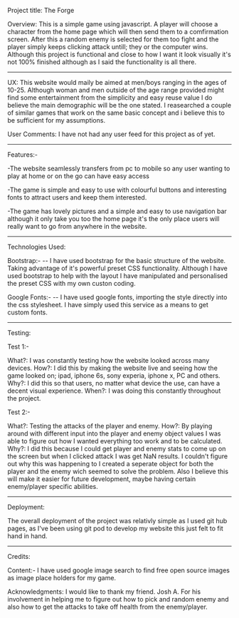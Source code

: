 Project title: The Forge 

Overview: This is a simple game using javascript. A player will choose a character from the home page which will then send them to a comfirmation screen. After this a random enemy is selected for them too fight and the player simply keeps clicking attack untill; they or the computer wins. Although this project is functional and close to how I want it look visually it's not 100% finished although as I said the functionality is all there. 

----------------------------------------------------------------------------

UX: This website would maily be aimed at men/boys ranging in the ages of 10-25. Although woman and men outside of the age range provided might find some entertainment from the simplicity and easy reuse value I do believe the main demographic will be the one stated. I reasearched a couple of similar games that work on the same basic concept and i believe this to be sufficient for my assumptions. 

User Comments: I have not had any user feed for this project as of yet. 

----------------------------------------------------------------------------

Features:- 

-The website seamlessly transfers from pc to mobile so any user wanting to play at home or on the go can have easy access

-The game is simple and easy to use with colourful buttons and interesting fonts to attract users and keep them interested. 

-The game has lovely pictures and a simple and easy to use navigation bar although it only take you too the home page it's the only place users will really want to go from anywhere in the website. 

-----------------------------------------------------------------------------

Technologies Used:

Bootstrap:- -- I have used bootstrap for the basic structure of the website. Taking advantage of it's powerful preset CSS functionality. Although I have used bootstrap to help with the layout I have manipulated and personalised the preset CSS with my own custon coding.

Google Fonts:- -- I have used google fonts, importing the style directly into the css stylesheet. I have simply used this service as a means to get custom fonts.

-------------------------------------------------------------------------------

Testing:

Test 1:- 

What?: I was constantly testing how the website looked across many devices. How?: I did this by making the website live and seeing how the game looked on; ipad, iphone 6s, sony experia, iphone x, PC and others. Why?: I did this so that users, no matter what device the use, can have a decent visual experience. When?: I was doing this constantly throughout the project. 

Test 2:- 

What?: Testing the attacks of the player and enemy. How?: By playing around with different input into the player and enemy object values I was able to figure out how I wanted everything too work and to be calculated. Why?: I did this because I could get player and enemy stats to come up on the screen but when I clicked attack I was get NaN results. I couldn't figure out why this was happening to I created a seperate object for both the player and the enemy wich seemed to solve the problem. Also I believe this will make it easier for future development, maybe having certain enemy/player specific abilities. 

--------------------------------------------------------------------------------

Deployment:

The overall deployment of the project was relativly simple as I used git hub pages, as I've been using git pod to develop my website this just felt to fit hand in hand.

--------------------------------------------------------------------------------

Credits:

Content:- I have used google image search to find free open source images as image place holders for my game. 

Acknowledgments: I would like to thank my friend. Josh A. For his involvement in helping me to figure out how to pick and random enemy and also how to get the attacks to take off health from the enemy/player. 